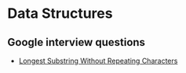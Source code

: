 # Data Structures

## Google interview questions

* [Longest Substring Without Repeating Characters](https://github.com/SE-Materials/DataStructures/blob/master/String/LongestSubstrWithoutRepeatingChars/main.cpp)